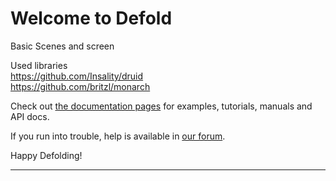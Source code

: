 # Welcome to Defold

Basic Scenes and screen  
  
  
Used libraries  
https://github.com/Insality/druid  
https://github.com/britzl/monarch  
  
  
Check out [the documentation pages](https://defold.com/learn) for examples, tutorials, manuals and API docs.

If you run into trouble, help is available in [our forum](https://forum.defold.com).

Happy Defolding!

---
